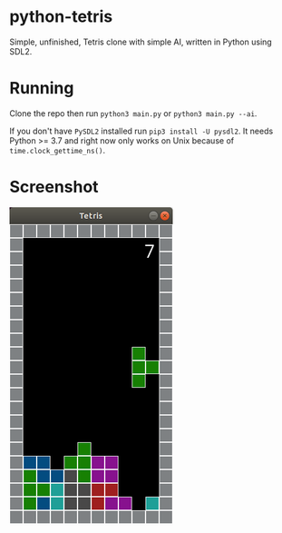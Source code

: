 # python-tetris
Simple, unfinished, Tetris clone with simple AI, written in Python using SDL2.
# Running
Clone the repo then run `python3 main.py` or `python3 main.py --ai`.

If you don't have `PySDL2` installed run `pip3 install -U pysdl2`.
It needs Python >= 3.7 and right now only works on Unix because of 
`time.clock_gettime_ns()`.
# Screenshot
![Screenshot](images/screenshot.png)
